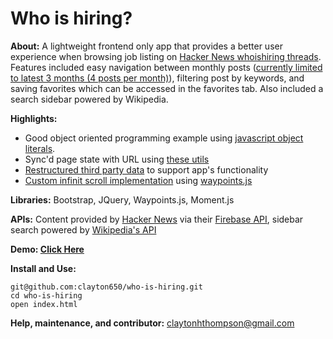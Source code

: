 <h1>Who is hiring?</h1>

**About:** A lightweight frontend only app that provides a better user experience when browsing job listing on [Hacker News whoishiring threads](https://news.ycombinator.com/submitted?id=whoishiring). Features included easy navigation between monthly posts ([currently limited to latest 3 months (4 posts per month)](https://github.com/clayton650/who-is-hiring/blob/master/asset/js/comment.js#L55)), filtering post by keywords, and saving favorites which can be accessed in the favorites tab. Also included a search sidebar powered by Wikipedia.

**Highlights:** 
- Good object oriented programming example using [javascript object literals](https://github.com/clayton650/who-is-hiring/blob/master/asset/js/app.js).
- Sync'd page state with URL using [these utils](https://github.com/clayton650/who-is-hiring/blob/master/asset/js/util.js)
- [Restructured third party data](https://github.com/clayton650/who-is-hiring/blob/master/asset/js/comment.js#L160) to support app's functionality 
- [Custom infinit scroll implementation](https://github.com/clayton650/who-is-hiring/blob/master/asset/js/index.js#L210) using [waypoints.js](http://imakewebthings.com/waypoints/)

**Libraries:** Bootstrap, JQuery, Waypoints.js, Moment.js

**APIs:**  Content provided by [Hacker News](https://news.ycombinator.com/submitted?id=whoishiring) via their [Firebase API](https://github.com/HackerNews/API), sidebar search powered by [Wikipedia's API](https://en.wikipedia.org/w/api.php?)

**Demo: [Click Here](https://clayton650.github.io/who-is-hiring/)** 

**Install and Use:**

```
git@github.com:clayton650/who-is-hiring.git
cd who-is-hiring
open index.html
```

**Help, maintenance, and contributor:** claytonhthompson@gmail.com

